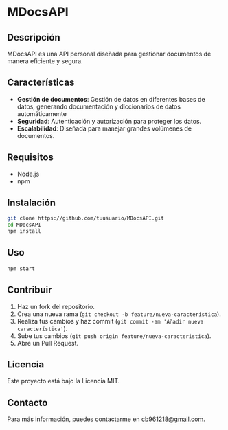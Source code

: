 # MDocsAPI

## Descripción

MDocsAPI es una API personal diseñada para gestionar documentos de manera eficiente y segura.

## Características

- **Gestión de documentos**: Gestión de datos en diferentes bases de datos, generando documentación y diccionarios de datos automáticamente
- **Seguridad**: Autenticación y autorización para proteger los datos.
- **Escalabilidad**: Diseñada para manejar grandes volúmenes de documentos.

## Requisitos

- Node.js
- npm

## Instalación

```bash
git clone https://github.com/tuusuario/MDocsAPI.git
cd MDocsAPI
npm install
```

## Uso

```bash
npm start
```

## Contribuir

1. Haz un fork del repositorio.
2. Crea una nueva rama (`git checkout -b feature/nueva-caracteristica`).
3. Realiza tus cambios y haz commit (`git commit -am 'Añadir nueva característica'`).
4. Sube tus cambios (`git push origin feature/nueva-caracteristica`).
5. Abre un Pull Request.

## Licencia

Este proyecto está bajo la Licencia MIT.

## Contacto

Para más información, puedes contactarme en [cb961218@gmail.com](mailto:cb961218@gmail.com).
